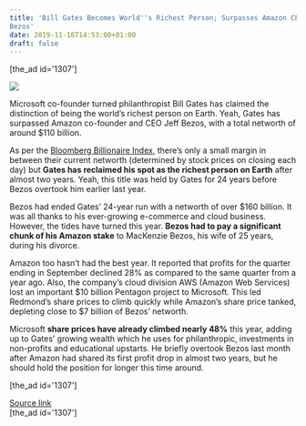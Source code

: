 ```yaml
---
title: 'Bill Gates Becomes World''s Richest Person; Surpasses Amazon CEO Jeff
Bezos'
date: 2019-11-16T14:53:00+01:00
draft: false
---
```


\[the\_ad id='1307'\]  
  

  
![](https://beebom.com/wp-content/uploads/2019/08/shutterstock_1070620838.jpg)

Microsoft co-founder turned philanthropist Bill Gates has claimed the distinction of being the world’s richest person on Earth. Yeah, Gates has surpassed Amazon co-founder and CEO Jeff Bezos, with a total networth of around $110 billion.  

As per the [Bloomberg Billionaire Index](https://www.bloomberg.com/billionaires/), there’s only a small margin in between their current networth (determined by stock prices on closing each day) but **Gates has reclaimed his spot as the richest person on Earth** after almost two years. Yeah, this title was held by Gates for 24 years before Bezos overtook him earlier last year.  

Bezos had ended Gates’ 24-year run with a networth of over $160 billion. It was all thanks to his ever-growing e-commerce and cloud business. However, the tides have turned this year. **Bezos had to pay a significant chunk of his Amazon stake** to MacKenzie Bezos, his wife of 25 years, during his divorce.  

Amazon too hasn’t had the best year. It reported that profits for the quarter ending in September declined 28% as compared to the same quarter from a year ago. Also, the company’s cloud division AWS (Amazon Web Services) lost an important $10 billion Pentagon project to Microsoft. This led Redmond’s share prices to climb quickly while Amazon’s share price tanked, depleting close to $7 billion of Bezos’ networth.  

Microsoft **share prices have already climbed nearly 48%** this year, adding up to Gates’ growing wealth which he uses for philanthropic, investments in non-profits and educational upstarts. He briefly overtook Bezos last month after Amazon had shared its first profit drop in almost two years, but he should hold the position for longer this time around.  

  
  
\[the\_ad id='1307'\]  
  
[Source link](https://beebom.com/bill-gates-worlds-richest-person-jeff-bezos/)  
\[the\_ad id='1307'\]